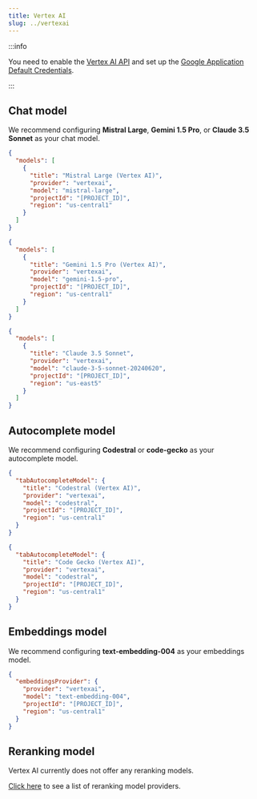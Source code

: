 ```yaml
---
title: Vertex AI
slug: ../vertexai
---
```


:::info

You need to enable the [Vertex AI API](https://console.cloud.google.com/marketplace/product/google/aiplatform.googleapis.com) and set up the [Google Application Default Credentials](https://cloud.google.com/docs/authentication/provide-credentials-adc).

:::

## Chat model

We recommend configuring **Mistral Large**, **Gemini 1.5 Pro**, or **Claude 3.5 Sonnet** as your chat model.

```json title="config.json"
{
  "models": [
    {
      "title": "Mistral Large (Vertex AI)",
      "provider": "vertexai",
      "model": "mistral-large",
      "projectId": "[PROJECT_ID]",
      "region": "us-central1"
    }
  ]
}
```

```json title="config.json"
{
  "models": [
    {
      "title": "Gemini 1.5 Pro (Vertex AI)",
      "provider": "vertexai",
      "model": "gemini-1.5-pro",
      "projectId": "[PROJECT_ID]",
      "region": "us-central1"
    }
  ]
}
```

```json title="config.json"
{
  "models": [
    {
      "title": "Claude 3.5 Sonnet",
      "provider": "vertexai",
      "model": "claude-3-5-sonnet-20240620",
      "projectId": "[PROJECT_ID]",
      "region": "us-east5"
    }
  ]
}
```


## Autocomplete model

We recommend configuring **Codestral** or **code-gecko** as your autocomplete model.

```json title="config.json"
{
  "tabAutocompleteModel": {
    "title": "Codestral (Vertex AI)",
    "provider": "vertexai",
    "model": "codestral",
    "projectId": "[PROJECT_ID]",
    "region": "us-central1"
  }
}
```

```json title="config.json"
{
  "tabAutocompleteModel": {
    "title": "Code Gecko (Vertex AI)",
    "provider": "vertexai",
    "model": "codestral",
    "projectId": "[PROJECT_ID]",
    "region": "us-central1"
  }
}
```

## Embeddings model

We recommend configuring **text-embedding-004** as your embeddings model.

```json title="config.json"
{
  "embeddingsProvider": {
    "provider": "vertexai",
    "model": "text-embedding-004",
    "projectId": "[PROJECT_ID]",
    "region": "us-central1"
  }
}
```

## Reranking model

Vertex AI currently does not offer any reranking models.

[Click here](../../model-types/reranking.md) to see a list of reranking model providers.
